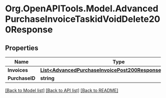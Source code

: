 # Org.OpenAPITools.Model.AdvancedPurchaseInvoiceTaskidVoidDelete200Response

## Properties

Name | Type | Description | Notes
------------ | ------------- | ------------- | -------------
**Invoices** | [**List&lt;AdvancedPurchaseInvoicePost200ResponseInvoicesInner&gt;**](AdvancedPurchaseInvoicePost200ResponseInvoicesInner.md) |  | [optional] 
**PurchaseID** | **string** |  | [optional] 

[[Back to Model list]](../README.md#documentation-for-models) [[Back to API list]](../README.md#documentation-for-api-endpoints) [[Back to README]](../README.md)

